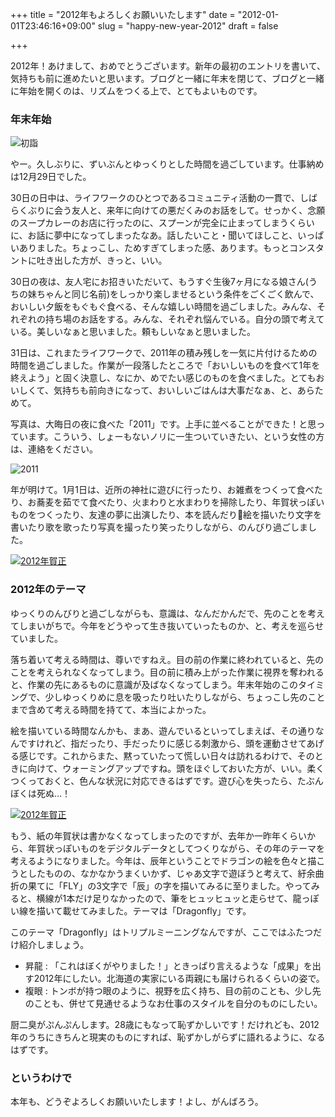 +++
title = "2012年もよろしくお願いいたします"
date = "2012-01-01T23:46:16+09:00"
slug = "happy-new-year-2012"
draft = false

+++

<p>2012年！あけまして、おめでとうございます。新年の最初のエントリを書いて、気持ちも前に進めたいと思います。ブログと一緒に年末を閉じて、ブログと一緒に年始を開くのは、リズムをつくる上で、とてもよいものです。</p>
<h3>年末年始</h3>
<p><img src="http://s3-us-west-1.amazonaws.com/images.path.com/photos2/7aee0290-1a38-45ee-83fb-57be73c050ed/2x.jpg" alt="初詣" /></p>
<p>やー。久しぶりに、ずいぶんとゆっくりとした時間を過ごしています。仕事納めは12月29日でした。</p>
<p>30日の日中は、ライフワークのひとつであるコミュニティ活動の一貫で、しばらくぶりに会う友人と、来年に向けての悪だくみのお話をして。せっかく、念願のスープカレーのお店に行ったのに、スプーンが完全に止まってしまうくらいに、お話に夢中になってしまったなあ。話したいこと・聞いてほしこと、いっぱいありました。ちょっこし、ためすぎてしまった感、あります。もっとコンスタントに吐き出した方が、きっと、いい。</p>
<p>30日の夜は、友人宅にお招きいただいて、もうすぐ生後7ヶ月になる娘さん(うちの妹ちゃんと同じ名前)をしっかり楽しませるという条件をごくごく飲んで、おいしい夕飯をもぐもぐ食べる、そんな嬉しい時間を過ごしました。みんな、それぞれの持ち場のお話をする。みんな、それぞれ悩んでいる。自分の頭で考えている。美しいなぁと思いました。頼もしいなぁと思いました。</p>
<p>31日は、これまたライフワークで、2011年の積み残しを一気に片付けるための時間を過ごしました。作業が一段落したところで「おいしいものを食べて1年を終えよう」と固く決意し、なにか、めでたい感じのものを食べました。とてもおいしくて、気持ちも前向きになって、おいしいごはんは大事だなぁ、と、あらためて。</p>
<p>写真は、大晦日の夜に食べた「2011」です。上手に並べることができた！と思っています。こういう、しょーもないノリに一生ついていきたい、という女性の方は、連絡をください。</p>
<p><img src="http://s3-us-west-1.amazonaws.com/images.path.com/photos2/8aa33d70-fc5a-4897-8c7a-018275574f72/2x.jpg" alt="2011" /></p>
<p>年が明けて。1月1日は、近所の神社に遊びに行ったり、お雑煮をつくって食べたり、お蕎麦を茹でて食べたり、火まわりと水まわりを掃除したり、年賀状っぽいものをつくったり、友達の夢に出演したり、本を読んだり絵を描いたり文字を書いたり歌を歌ったり写真を撮ったり笑ったりしながら、のんびり過ごしました。</p>
<p><a href="http://www.flickr.com/photos/june29/6612329051/" title="2012年賀正 by june29, on Flickr"><img src="http://farm8.staticflickr.com/7009/6612329051_57617e6800_z.jpg" alt="2012年賀正"></a></p>
<h3>2012年のテーマ</h3>
<p>ゆっくりのんびりと過ごしながらも、意識は、なんだかんだで、先のことを考えてしまいがちで。今年をどうやって生き抜いていったものか、と、考えを巡らせていました。</p>
<p>落ち着いて考える時間は、尊いですねえ。目の前の作業に終われていると、先のことを考えられなくなってしまう。目の前に積み上がった作業に視界を奪われると、作業の先にあるものに意識が及ばなくなってしまう。年末年始のこのタイミングで、少しゆっくりめに息を吸ったり吐いたりしながら、ちょっこし先のことまで含めて考える時間を持てて、本当によかった。</p>
<p>絵を描いている時間なんかも、まあ、遊んでいるといってしまえば、その通りなんですけれど、指だったり、手だったりに感じる刺激から、頭を運動させてあげる感じです。これからまた、黙っていたって慌しい日々は訪れるわけで、そのときに向けて、ウォーミングアップですね。頭をほぐしておいた方が、いい。柔くつくっておくと、色んな状況に対応できるはずです。遊び心を失ったら、たぶんぼくは死ぬ…！</p>
<p><a href="http://www.flickr.com/photos/june29/6612329767/" title="2012年賀正 by june29, on Flickr"><img src="http://farm8.staticflickr.com/7143/6612329767_c73c23518d_z.jpg" alt="2012年賀正"></a></p>
<p>もう、紙の年賀状は書かなくなってしまったのですが、去年か一昨年くらいから、年賀状っぽいものをデジタルデータとしてつくりながら、その年のテーマを考えるようになりました。今年は、辰年ということでドラゴンの絵を色々と描こうとしたものの、なかなかうまくいかず、じゃあ文字で遊ぼうと考えて、紆余曲折の果てに「FLY」の3文字で「辰」の字を描いてみるに至りました。やってみると、横線が1本だけ足りなかったので、筆をヒュッヒュッと走らせて、龍っぽい線を描いて載せてみました。テーマは「Dragonfly」です。</p>
<p>このテーマ「Dragonfly」はトリプルミーニングなんですが、ここではふたつだけ紹介しましょう。</p>
<ul>
<li>昇龍 : 「これはぼくがやりました！」ときっぱり言えるような「成果」を出す2012年にしたい。北海道の実家にいる両親にも届けられるくらいの姿で。</li>
<li>複眼 : トンボが持つ眼のように、視野を広く持ち、目の前のことも、少し先のことも、併せて見通せるようなお仕事のスタイルを自分のものにしたい。</li>
</ul>
<p>厨二臭がぷんぷんします。28歳にもなって恥ずかしいです！だけれども、2012年のうちにきちんと現実のものにすれば、恥ずかしがらずに語れるように、なるはずです。</p>
<h3>というわけで</h3>
<p>本年も、どうぞよろしくお願いいたします！よし、がんばろう。</p>
